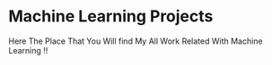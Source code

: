 # Machine Learning Projects
Here The Place That You Will find My All Work Related With Machine Learning !! 
